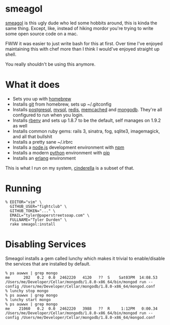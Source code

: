 smeagol
=======

[smeagol][smeagol] is this ugly dude who led some hobbits around, this is kinda the same thing.  Except, like, instead of hiking mordor you're trying to write some open source code on a mac.

FWIW it was easier to just write bash for this at first.  Over time I've enjoyed maintaining this with chef more than I think I would've enjoyed straight up shell.

You really shouldn't be using this anymore.

What it does
============

* Sets you up with [homebrew]
* Installs [git] from homebrew, sets up ~/.gitconfig
* Installs [postgresql], [mysql], [redis], [memcached] and [mongodb].  They're all configured to run when you login.
* Installs [rbenv] and sets up 1.8.7 to be the default, self manages on 1.9.2 as well
* Installs common ruby gems: rails 3, sinatra, fog, sqlite3, imagemagick, and all that bullshit
* Installs a pretty sane ~/.irbrc
* Installs a [node.js] development environment with [npm]
* Installs a modern [python] environment with [pip]
* Installs an [erlang] environment

This is what I run on my system, [cinderella][cinderella] is a subset of that.

Running
=======

    % EDITOR="vim" \
      GITHUB_USER="fightclub" \
      GITHUB_TOKEN="..." \
      EMAIL="tyler@paperstreetsoap.com" \
      FULLNAME="Tyler Durden" \
      rake smeagol:install

Disabling Services
==================

Smeagol installs a gem called lunchy which makes it trivial to
enable/disable the services that are installed by default.

    % ps auwwx | grep mongo
    me      202   0.2  0.0  2462220   4120   ??  S    Sat03PM  14:08.53 /Users/me/Developer/Cellar/mongodb/1.8.0-x86_64/bin/mongod run --config /Users/me/Developer/Cellar/mongodb/1.8.0-x86_64/mongod.conf
    % lunchy stop mongo
    % ps auwwx | grep mongo
    % lunchy start mongo
    % ps auwwx | grep mongo
    me    21060   0.2  0.0  2462220   3988   ??  R     1:12PM   0:00.34 /Users/me/Developer/Cellar/mongodb/1.8.0-x86_64/bin/mongod run --config /Users/me/Developer/Cellar/mongodb/1.8.0-x86_64/mongod.conf

[git]: http://git-scm.com/
[rbenv]: https://github.com/sstephenson/rbenv
[npm]: http://npmjs.org/
[pip]: http://pypi.python.org/pypi/pip
[mysql]: http://www.mysql.com/
[redis]: http://code.google.com/p/redis/
[janus]: http://github.com/carlhuda/janus
[MacVim]: http://code.google.com/p/macvim/
[erlang]: http://www.erlang.org/
[python]: http://www.python.org
[mongodb]: http://www.mongodb.org/
[node.js]: http://nodejs.org
[smeagol]: http://en.wikipedia.org/wiki/Gollum
[homebrew]: http://github.com/mxcl/homebrew
[memcached]: http://memcached.org/
[cinderella]: http://ciderapp.org
[postgresql]: http://www.postgresql.org/
[github]: https://github.com
